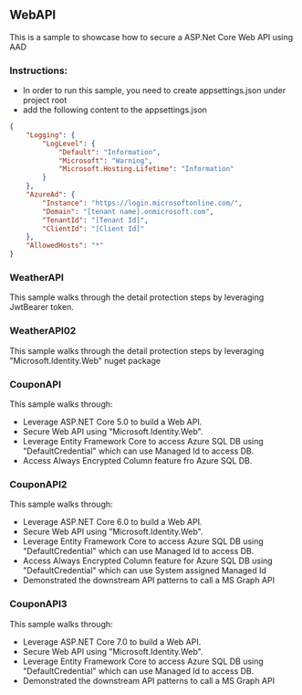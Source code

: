 ## WebAPI

This is a sample to showcase how to secure a ASP.Net Core Web API using AAD

### Instructions:
* In order to run this sample, you need to create appsettings.json under project root
* add the following content to the appsettings.json

```json
{
    "Logging": {
        "LogLevel": {
            "Default": "Information",
            "Microsoft": "Warning",
            "Microsoft.Hosting.Lifetime": "Information"
        }
    },
    "AzureAd": {
        "Instance": "https://login.microsoftonline.com/",
        "Domain": "[tenant name].onmicrosoft.com",
        "TenantId": "[Tenant Id]",
        "ClientId": "[Client Id]"
    },
    "AllowedHosts": "*"
}
```

### WeatherAPI
This sample walks through the detail protection steps by leveraging JwtBearer token.

### WeatherAPI02
This sample walks through the detail protection steps by leveraging "Microsoft.Identity.Web" nuget package

### CouponAPI
This sample walks through: 
* Leverage ASP.NET Core 5.0 to build a Web API. 
* Secure Web API using "Microsoft.Identity.Web". 
* Leverage Entity Framework Core to access Azure SQL DB using "DefaultCredential" which can use Managed Id to access DB. 
* Access Always Encrypted Column feature fro Azure SQL DB. 

### CouponAPI2
This sample walks through: 
* Leverage ASP.NET Core 6.0 to build a Web API. 
* Secure Web API using "Microsoft.Identity.Web". 
* Leverage Entity Framework Core to access Azure SQL DB using "DefaultCredential" which can use Managed Id to access DB. 
* Access Always Encrypted Column feature for Azure SQL DB using "DefaultCredential" which can use System assigned Managed Id
* Demonstrated the downstream API patterns to call a MS Graph API

### CouponAPI3
This sample walks through: 
* Leverage ASP.NET Core 7.0 to build a Web API. 
* Secure Web API using "Microsoft.Identity.Web". 
* Leverage Entity Framework Core to access Azure SQL DB using "DefaultCredential" which can use Managed Id to access DB. 
* Demonstrated the downstream API patterns to call a MS Graph API
